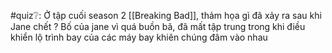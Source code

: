 

#quiz❔: Ở tập cuối season 2 [[Breaking Bad]], thảm họa gì đã xảy ra sau khi Jane chết
?
Bố của jane vì quá buồn bã, đã mất tập trung trong khi điều khiển lộ trình bay của các máy bay khiên chúng đâm vào nhau

